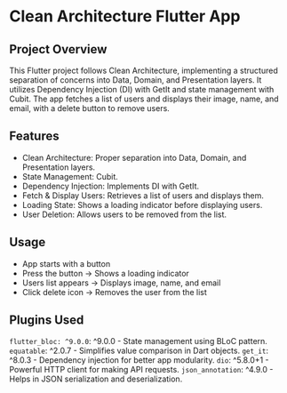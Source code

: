 # Clean Architecture Flutter App

## Project Overview

This Flutter project follows Clean Architecture, implementing a structured separation of concerns into Data, Domain, and Presentation layers. It utilizes Dependency Injection (DI) with GetIt and state management with Cubit. The app fetches a list of users and displays their image, name, and email, with a delete button to remove users.

## Features

- Clean Architecture: Proper separation into Data, Domain, and Presentation layers.
- State Management: Cubit.
- Dependency Injection: Implements DI with GetIt.
- Fetch & Display Users: Retrieves a list of users and displays them.
- Loading State: Shows a loading indicator before displaying users.
- User Deletion: Allows users to be removed from the list.

## Usage

- App starts with a button
- Press the button → Shows a loading indicator
- Users list appears → Displays image, name, and email
- Click delete icon → Removes the user from the list

##  Plugins Used

`flutter_bloc: ^9.0.0`: ^9.0.0 - State management using BLoC pattern.
`equatable`: ^2.0.7 - Simplifies value comparison in Dart objects.
`get_it`: ^8.0.3 - Dependency injection for better app modularity.
`dio`: ^5.8.0+1 - Powerful HTTP client for making API requests.
`json_annotation`: ^4.9.0 - Helps in JSON serialization and deserialization.

